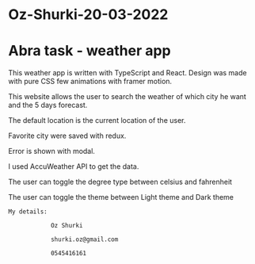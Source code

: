 # Oz-Shurki-20-03-2022
<h1>
Abra task - weather app
</h1>

This weather app is written with TypeScript and React.
Design was made with pure CSS few animations with framer motion.

This website allows the user to search the weather of which city he want and
the 5 days forecast.

The default location is the current location of the user.

Favorite city were saved with redux.

Error is shown with modal.

I used AccuWeather API to get the data.

The user can toggle the degree type between celsius and fahrenheit

The user can toggle the theme between Light theme and Dark theme


    My details:

                Oz Shurki

                shurki.oz@gmail.com

                0545416161